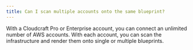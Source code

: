 ```yaml
---
title: Can I scan multiple accounts onto the same blueprint?
---
```


With a Cloudcraft Pro or Enterprise account, you can connect an unlimited number of AWS accounts. With each account, you can scan the infrastructure and render them onto single or multiple blueprints.
